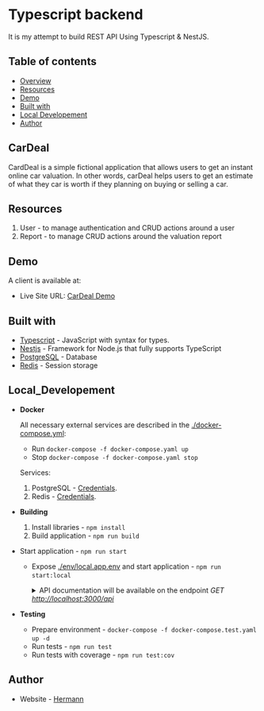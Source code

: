 # Typescript backend

It is my attempt to build REST API Using Typescript & NestJS.

## Table of contents

- [Overview](#CarDeal)
- [Resources](#Resources)
- [Demo](#CarDeal)
- [Built with](#built-with)
- [Local Developement](#Local_Developement)
- [Author](#author)

## CarDeal

CardDeal is a simple fictional application that allows users to get an instant online car valuation. In other words, carDeal helps users to get an estimate of what they car is worth if they planning on buying or selling a car.

## Resources

1. User - to manage authentication and CRUD actions around a user
2. Report - to manage CRUD actions around the valuation report

## Demo

A client is available at:

- Live Site URL: [CarDeal Demo](https://invoicev1.herokuapp.com/)

## Built with

- [Typescript](https://www.typescriptlang.org/docs/) - JavaScript with syntax for types.
- [Nestjs](https://expressjs.com/) - Framework for Node.js that fully supports TypeScript
- [PostgreSQL](https://www.postgresql.org/) - Database
- [Redis](https://www.postgresql.org/) - Session storage

## Local_Developement

- **Docker**

  All necessary external services are described in the [./docker-compose.yml](./docker-compose.yaml):

  - Run `docker-compose -f docker-compose.yaml up`
  - Stop `docker-compose -f docker-compose.yaml stop`

  Services:

  1. PostgreSQL - [Credentials](.env).
  1. Redis - [Credentials](.env).

* **Building**

  1. Install libraries - `npm install`
  2. Build application - `npm run build`

* Start application - `npm run start`

  - Expose [./env/local.app.env](./env/local.app.env) and start application - `npm run start:local`

    <details>
      <summary>
        API documentation will be available on the endpoint <i>GET <a href="http://localhost:3000/api/" target="_blank" rel="noopener noreferrer">http://localhost:3000/api</a></i>
      </summary>
      <br>
      
      <p align="center"> 
          <img src="./asset/ApiDocumentation.png">
      </p>
    </details>

* **Testing**

  - Prepare environment - `docker-compose -f docker-compose.test.yaml up -d`
  - Run tests - `npm run test`
  - Run tests with coverage - `npm run test:cov`

## Author

- Website - [Hermann](https://hkfolio.com/)
